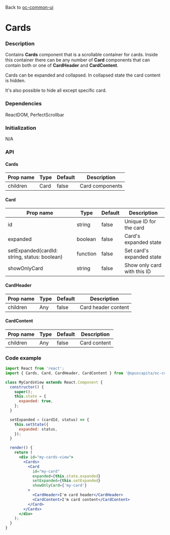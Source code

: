 Back to [oc-common-ui](../../README.md)

# Cards

### Description

Contains **Cards** component that is a scrollable container for cards. Inside this container there can be any number of **Card** components that can contain both or one of **CardHeader** and **CardContent**.

Cards can be expanded and collapsed. In collapsed state the card content is hidden.

It's also possible to hide all except specific card.

### Dependencies

ReactDOM, PerfectScrollbar

### Initialization

N/A

### API

#### Cards

| Prop name | Type | Default | Description     |
| --------- | ---- | ------- | --------------- |
| children  | Card | false   | Card components |

#### Card

| Prop name                                | Type     | Default | Description                 |
| ---------------------------------------- | -------- | ------- | --------------------------- |
| id                                       | string   | false   | Unique ID for the card      |
| expanded                                 | boolean  | false   | Card's expanded state       |
| setExpanded(cardId: string, status: boolean) | function | false   | Set card's expanded state   |
| showOnlyCard                             | string   | false   | Show only card with this ID |

#### CardHeader

| Prop name | Type | Default | Description         |
| --------- | ---- | ------- | ------------------- |
| children  | Any  | false   | Card header content |

#### CardContent

| Prop name | Type | Default | Description  |
| --------- | ---- | ------- | ------------ |
| children  | Any  | false   | Card content |

### Code example

```jsx
import React from 'react';
import { Cards, Card, CardHeader, CardContent } from '@opuscapita/oc-common-ui';

class MyCardsView extends React.Component {
  constructor() {
    super();
    this.state = {
      expanded: true,
    };
  }

  setExpanded = (cardId, status) => {
    this.setState({
      expanded: status,
    });
  }

  render() {
    return (
      <div id="my-cards-view">
        <Cards>
          <Card
            id="my-card"
            expanded={this.state.expanded}
            setExpanded={this.setExpanded}
            showOnlyCard={'my-card'}
          >
            <CardHeader>I'm card header</CardHeader>
            <CardContent>I'm card content</CardContent>
          </Card>
        </Cards>
      </div>
    );
  }
}
```

